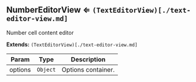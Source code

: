 <a name="module_NumberEditorView"></a>
## NumberEditorView ⇐ <code>(TextEditorView)[./text-editor-view.md]</code>
Number cell content editor

**Extends:** <code>(TextEditorView)[./text-editor-view.md]</code>  

| Param | Type | Description |
| --- | --- | --- |
| options | <code>Object</code> | Options container. |

